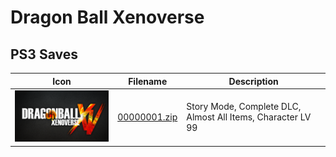 # Dragon Ball Xenoverse

## PS3 Saves

| Icon | Filename | Description |
|------|----------|-------------|
| ![Dragon Ball Xenoverse](ICON0.PNG) | [00000001.zip](00000001.zip) | Story Mode, Complete DLC, Almost All Items, Character LV 99 |
